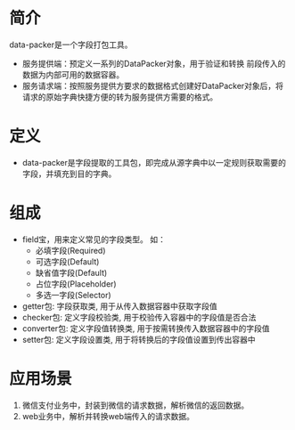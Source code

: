 # 简介
data-packer是一个字段打包工具。

- 服务提供端：预定义一系列的DataPacker对象，用于验证和转换 前段传入的数据为内部可用的数据容器。
- 服务请求端：按照服务提供方要求的数据格式创建好DataPacker对象后，将请求的原始字典快捷方便的转为服务提供方需要的格式。

# 定义
* data-packer是字段提取的工具包，即完成从源字典中以一定规则获取需要的字段，并填充到目的字典。

# 组成
* field宝，用来定义常见的字段类型。 如： 
  - 必填字段(Required) 
  - 可选字段(Default)
  - 缺省值字段(Default)
  - 占位字段(Placeholder)
  - 多选一字段(Selector)
* getter包: 字段获取类, 用于从传入数据容器中获取字段值
* checker包: 定义字段校验类, 用于校验传入容器中的字段值是否合法
* converter包: 定义字段值转换类, 用于按需转换传入数据容器中的字段值
* setter包: 定义字段设置类, 用于将转换后的字段值设置到传出容器中

# 应用场景
1. 微信支付业务中，封装到微信的请求数据，解析微信的返回数据。
2. web业务中，解析并转换web端传入的请求数据。
